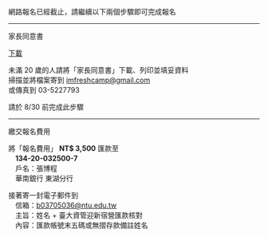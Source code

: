 網路報名已經截止，請繼續以下兩個步驟即可完成報名

---

家長同意書

[下載](doc/consent.docx)

未滿 20 歲的人請將「家長同意書」下載、列印並填妥資料  
掃描並將檔案寄到 imfreshcamp@gmail.com  
或傳真到 03-5227793

請於 8/30 前完成此步驟

---

繳交報名費用

將「報名費用」 **NT$ 3,500** 匯款至  
　**134-20-032500-7**  
　戶名：張博程  
　華南銀行 東湖分行  

接著寄一封電子郵件到  
　信箱：b03705036@ntu.edu.tw  
　主旨：姓名 + 臺大資管迎新宿營匯款核對  
　內容：匯款帳號末五碼或無摺存款備註姓名
